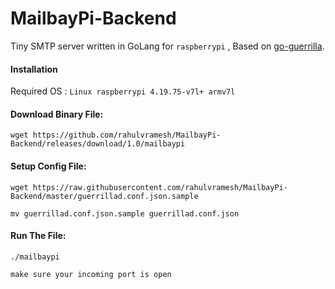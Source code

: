 MailbayPi-Backend
=================

Tiny SMTP server written in GoLang for `raspberrypi` , Based on [go-guerrilla](github.com/flashmob/go-guerrilla).

#### Installation
Required OS : `Linux raspberrypi 4.19.75-v7l+ armv7l`

#### Download Binary File:

    wget https://github.com/rahulvramesh/MailbayPi-Backend/releases/download/1.0/mailbaypi


#### Setup Config File:

    wget https://raw.githubusercontent.com/rahulvramesh/MailbayPi-Backend/master/guerrillad.conf.json.sample 

    mv guerrillad.conf.json.sample guerrillad.conf.json

#### Run The File:
    ./mailbaypi

`make sure your incoming port is open` 
